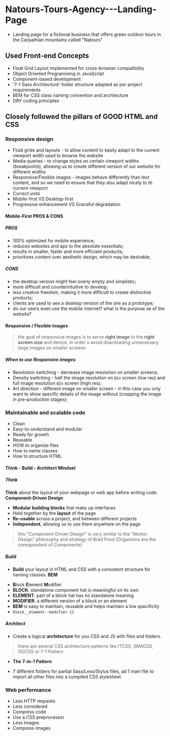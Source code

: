# Natours-Tours-Agency---Landing-Page

* Landing page for a fictional business that offers green outdoor tours in the Carpathian mountains called "Natours"

## Used Front-end Concepts
* Float Grid Layout implemented for cross-browser compatibility 
* Object Oriented Programming in JavaScript
* Component-based development
* '7-1 Sass Architecture' folder structure adapted as per project requirements
* BEM for CSS class naming convention and architecture
* DRY coding principles

## Closely followed the pillars of GOOD HTML and CSS
### Responsive design
* Fluid grids and layouts - to allow content to easily adapt to the current viewport width used to browse the website
* Media queries - to change styles on certain viewport widths (breakpoints), allowing us to create different version of our website for different widths
* Responsive/Flexible images - images behave differently than text content, and so we need to ensure that they also adapt nicely to th current viewport
* Correct units
* Mobile-first VS Desktop-first
* Progressive enhancement VS Graceful degradation

#### Mobile-First PROS & CONS
##### PROS
* 100% optimized for mobile experience;
* reduces websites and aps to the absolute essentials;
* results in smaller, faster and more efficient products;
* prioritizes content over aesthetic design, which may be desirable;

##### CONS
* the desktop version might feel overly empty and simplistic;
* more difficult and counterintuitive to develop;
* less creative freedom, making it more difficult to create distinctive products;
* clients are used to see a desktop version of the sire as a prototype;
* do our users even use the mobile internet? what is the purpose se of the website?

#### Responsive / Flexible images
> the goal of responsive images is to serve **right image** to the **right screen size** and device, in order o avoid downloading unnecessary large images on smaller screens

##### When to use Responsive images
* Resolution switching - decrease image resolution on smaller screens;
* Density switching - half the image resolution on `@1x` screen (low res) and full image resolution `@2x` screen (high res);
* Art direction - different image on smaller screen - in this case you only want to show specific details of the image without (cropping the image in pre-production stages);

### Maintainable and scalable code
* Clean
* Easy-to-understand and modular
* Ready for growth
* Reusable
* HOW to organize files
* How to name classes
* How to structure HTML

#### Think - Build - Architect Mindset
##### Think
**Think** about the layout of your webpage or web app before writing code.
**Component-Driven Design**
- **Modular building blocks** that make up interfaces
- Held together by the **layout** of the page
- **Re-usable** across a project, and between different projects
- **Independent**, allowing us to use them anywhere on the page
> this "Component-Driven Design" is very similar to the "Atomic Design" philosophy and strategy of Brad Frost (Organisms are the corespondent of Components)
##### Build
* **Build** your layout in HTML and CSS with a consistent structure for naming classes.
**BEM**
- **B**lock **E**lement **M**odifier
- **BLOCK**: standalone component hat is meaningful on its own
- **ELEMENT**: part of a block hat has no standalone meaning
- **MODIFIER**: a different version of a block or an element
- **BEM** is easy to maintain, reusable and helps maintain a low specificity
- `block__element--modifier {} `
##### Architect
* Create a logical **architecture** for you CSS and JS with files and folders.
> there are several CSS architecture patterns like ITCSS, SMACSS, OOCSS or 7-1 Pattern
* **The 7-in-1 Pattern**
- 7 different folders for partial Sass/Less/Stylus files, ad 1 main file to import all other files into a compiled CSS stylesheet
### Web performance
* Less HTTP requests
* Less considered
* Compress code
* Use a CSS preprocessor
* Less images
* Compress images

